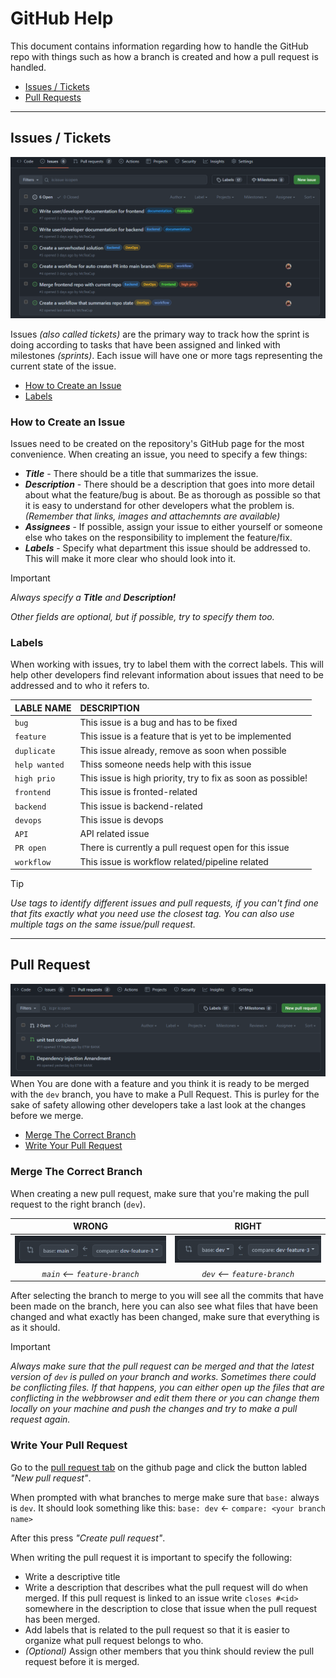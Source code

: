 # GitHub Help
This document contains information regarding how to handle the GitHub repo with things such as how a branch is created and how a pull request is handled.

- [Issues / Tickets](#issues--tickets)
- [Pull Requests](#)

---

## Issues / Tickets
![issues-image](../github-media/issues.png)

Issues *(also called tickets)* are the primary way to track how the sprint is doing according to tasks that have been assigned and linked with milestones *(sprints)*. Each issue will have one or more tags representing the current state of the issue.

- [How to Create an Issue](#how-to-create-a-issue)
- [Labels](label)

### How to Create an Issue
Issues need to be created on the repository's GitHub page for the most convenience. When creating an issue, you need to specify a few things:

- ***Title*** - There should be a title that summarizes the issue.
- ***Description*** - There should be a description that goes into more detail about what the feature/bug is about. Be as thorough as possible so that it is easy to understand for other developers what the problem is. *(Remember that links, images and attachemnts are available)*
- ***Assignees*** - If possible, assign your issue to either yourself or someone else who takes on the responsibility to implement the feature/fix.
- ***Labels*** - Specify what department this issue should be addressed to. This will make it more clear who should look into it.

> [!IMPORTANT]
> *Always specify a* ***Title*** *and* ***Description!***
>
> *Other fields are optional, but if possible, try to specify them too.*

### Labels
When working with issues, try to label them with the correct labels. This will help other developers find relevant information about issues that need to be addressed and to who it refers to.

| LABLE NAME      | DESCRIPTION                                                                |
| :--             | :--                                                                        |
| `bug`           | This issue is a bug and has to be fixed                                    |
| `feature`       | This issue is a feature that is yet to be implemented                      |
| `duplicate`     | This issue already, remove as soon when possible                           |
| `help wanted`   | Thiss someone needs help with this issue                                   |
| `high prio`     | This issue is high priority, try to fix as soon as possible!               |
| `frontend`      | This issue is fronted-related                                              | 
| `backend`       | This issue is backend-related                                              | 
| `devops`        | This issue is devops                                                       |
| `API`           | API related issue                                                          |
| `PR open`       | There is currently a pull request open for this issue                      |
| `workflow`      | This issue is workflow related/pipeline related                            |

> [!TIP]
> *Use tags to identify different issues and pull requests, if you can't find one that fits exactly what you need use the closest tag. You can also use multiple tags on the same issue/pull request.*

---

## Pull Request
![pull-requests.png](../github-media/pull-requests.png)
When You are done with a feature and you think it is ready to be merged with the `dev` branch, you have to make a Pull Request. This is purley for the sake of safety allowing other developers take a last look at the changes before we merge.

- [Merge The Correct Branch](#merge-the-correct-branch)
- [Write Your Pull Request](#write-your-pull-request)

### Merge The Correct Branch
When creating a new pull request, make sure that you're making the pull request to the right branch (`dev`).


|                       WRONG                  |                        RIGHT                  |
|                        :-:                   |                         :-:                   |
|![PR-wrong.png](../github-media/pr_wrong.png) | ![PR-wrong.png](../github-media/pr_right.png) |
|         *`main` <-- `feature-branch`*        |         *`dev` <-- `feature-branch`*          |

After selecting the branch to merge to you will see all the commits that have been made on the branch, here you can also see what files that have been changed and what exactly has been changed, make sure that everything is as it should.

> [!IMPORTANT]
> *Always make sure that the pull request can be merged and that the latest version of `dev` is pulled on your branch and works. Sometimes there could be conflicting files. If that happens, you can either open up the files that are conflicting in the webbrowser and edit them there or you can change them locally on your machine and push the changes and try to make a pull request again.*

### Write Your Pull Request
Go to the [pull request tab](https://github.com/McTeaCup/TravelGenie/pulls) on the github page and click the button labled *"New pull request"*.

When prompted with what branches to merge make sure that `base:` always is `dev`.
It should look something like this: `base: dev` <- `compare: <your branch name>`

After this press *"Create pull request"*.

When writing the pull request it is important to specify the following:

 - Write a descriptive title
 - Write a description that describes what the pull request will do when merged. If this pull request is linked to an issue write `closes #<id>` somewhere in the description to close that issue when the pull request has been merged.
 - Add labels that is related to the pull request so that it is easier to organize what pull request belongs to who.
 - *(Optional)* Assign other members that you think should review the pull request before it is merged.
